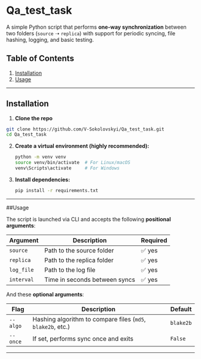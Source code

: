 # Qa_test_task 
A simple Python script that performs **one-way synchronization** between two folders (`source` ➝ `replica`) with support for periodic syncing, file hashing, logging, and basic testing.

## Table of Contents
1. [Installation](#installation)
2. [Usage](#usage)


---

## Installation

1. **Clone the repo**

```bash
git clone https://github.com/V-Sokolovskyi/Qa_test_task.git
cd Qa_test_task
```

2. **Create a virtual environment (highly recommended):**
   ```bash
   python -m venv venv
   source venv/bin/activate  # For Linux/macOS
   venv\Scripts\activate     # For Windows
   ```
   
3. **Install dependencies:**
   ```bash
   pip install -r requirements.txt
   ```

---

##Usage

The script is launched via CLI and accepts the following **positional arguments**:

| Argument     | Description                           | Required |
|--------------|---------------------------------------|----------|
| `source`     | Path to the source folder             | ✅ yes    |
| `replica`    | Path to the replica folder            | ✅ yes    |
| `log_file`   | Path to the log file                  | ✅ yes    |
| `interval`   | Time in seconds between syncs         | ✅ yes    |

And these **optional arguments**:

| Flag         | Description                                          | Default   |
|--------------|------------------------------------------------------|-----------|
| `--algo`     | Hashing algorithm to compare files (`md5`, `blake2b`, etc.) | `blake2b` |
| `--once`     | If set, performs sync once and exits                 | `False`   |

---
   
